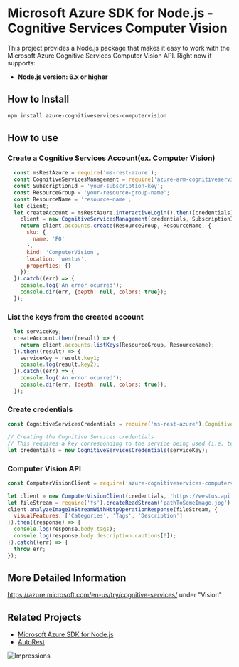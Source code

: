 # Microsoft Azure SDK for Node.js - Cognitive Services Computer Vision

This project provides a Node.js package that makes it easy to work with the Microsoft Azure Cognitive Services Computer Vision API. Right now it supports:
- **Node.js version: 6.x or higher**


## How to Install

```bash
npm install azure-cognitiveservices-computervision
```

## How to use

### Create a Cognitive Services Account(ex. Computer Vision)

```javascript
  const msRestAzure = require('ms-rest-azure');
  const CognitiveServicesManagement = require('azure-arm-cognitiveservices');
  const SubscriptionId = 'your-subscription-key';
  const ResourceGroup = 'your-resource-group-name';
  const ResourceName = 'resource-name';
  let client;
  let createAccount = msRestAzure.interactiveLogin().then((credentials) => {
    client = new CognitiveServicesManagement(credentials, SubscriptionId);
    return client.accounts.create(ResourceGroup, ResourceName, {
      sku: {
        name: 'F0'
      },
      kind: 'ComputerVision',
      location: 'westus',
      properties: {}
    });
  }).catch((err) => {
    console.log('An error ocurred');
    console.dir(err, {depth: null, colors: true});
  });
```

### List the keys from the created account

```javascript
  let serviceKey;
  createAccount.then((result) => {
    return client.accounts.listKeys(ResourceGroup, ResourceName);
  }).then((result) => {
    serviceKey = result.key1;
    console.log(result.key2);
  }).catch((err) => {
    console.log('An error ocurred');
    console.dir(err, {depth: null, colors: true});
  });
```

### Create credentials

 ```javascript
 const CognitiveServicesCredentials = require('ms-rest-azure').CognitiveServicesCredentials;

 // Creating the Cognitive Services credentials
 // This requires a key corresponding to the service being used (i.e. text-analytics, etc)
 let credentials = new CognitiveServicesCredentials(serviceKey);
 ```

### Computer Vision API

 ```javascript
 const ComputerVisionClient = require('azure-cognitiveservices-computervision');

 let client = new ComputerVisionClient(credentials, 'https://westus.api.cognitive.microsoft.com');
 let fileStream = require('fs').createReadStream('pathToSomeImage.jpg');
 client.analyzeImageInStreamWithHttpOperationResponse(fileStream, {
   visualFeatures: ['Categories', 'Tags', 'Description']
 }).then((response) => {
   console.log(response.body.tags);
   console.log(response.body.description.captions[0]);
 }).catch((err) => {
   throw err;
 });
 ```

## More Detailed Information

https://azure.microsoft.com/en-us/try/cognitive-services/ under "Vision"

## Related Projects

- [Microsoft Azure SDK for Node.js](https://github.com/Azure/azure-sdk-for-node)
- [AutoRest](https://github.com/Azure/autorest)

![Impressions](https://azure-sdk-impressions.azurewebsites.net/api/impressions/azure-sdk-for-node%2Flib%2Fservices%2FcomputerVision%2FREADME.png)
